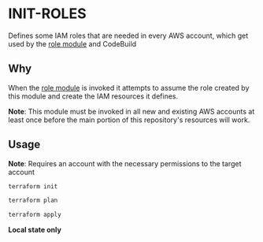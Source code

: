 # INIT-ROLES

Defines some IAM roles that are needed in every AWS account, which get used by the [role module](../modules/role) and CodeBuild

## Why

When the [role module](../modules/role) is invoked it attempts to assume the role created by this module and create the
IAM resources it defines.

**Note**: This module must be invoked in all new and existing AWS accounts at least once before the main portion of this repository's
resources will work.

## Usage

**Note**: Requires an account with the necessary permissions to the target account

```bash
terraform init
```

```bash
terraform plan
```

```bash
terraform apply
```

__Local state only__
